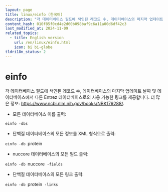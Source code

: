 ```yaml
---
layout: page
title: linux/einfo (한국어)
description: "각 데이터베이스 필드에 색인된 레코드 수, 데이터베이스의 마지막 업데이트 날짜 및 데이터베이스에서 다른 Entrez 데이터베이스로의 사용 가능한 링크를 제공합니다."
content_hash: 010f85f0cd4e2d60b098baf9c6a11a00d6df42c3
last_modified_at: 2024-11-09
related_topics:
  - title: English version
    url: /en/linux/einfo.html
    icon: bi bi-globe
tldri18n_status: 2
---
```

# einfo

각 데이터베이스 필드에 색인된 레코드 수, 데이터베이스의 마지막 업데이트 날짜 및 데이터베이스에서 다른 Entrez 데이터베이스로의 사용 가능한 링크를 제공합니다.
더 많은 정보: <https://www.ncbi.nlm.nih.gov/books/NBK179288/>.

- 모든 데이터베이스 이름 출력:

`einfo -dbs`

- 단백질 데이터베이스의 모든 정보를 XML 형식으로 출력:

`einfo -db `<span class="tldr-var badge badge-pill bg-dark-lm bg-white-dm text-white-lm text-dark-dm font-weight-bold">protein</span>

- nuccore 데이터베이스의 모든 필드 출력:

`einfo -db `<span class="tldr-var badge badge-pill bg-dark-lm bg-white-dm text-white-lm text-dark-dm font-weight-bold">nuccore</span>` -fields`

- 단백질 데이터베이스의 모든 링크 출력:

`einfo -db `<span class="tldr-var badge badge-pill bg-dark-lm bg-white-dm text-white-lm text-dark-dm font-weight-bold">protein</span>` -links`
